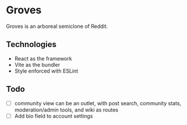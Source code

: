 # Groves

Groves is an arboreal semiclone of Reddit.

## Technologies

- React as the framework
- Vite as the bundler
- Style enforced with ESLint

## Todo

- [ ] community view can be an outlet, with post search, community stats, moderation/admin tools, and wiki as routes
- [ ] Add bio field to account settings
